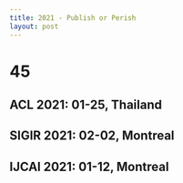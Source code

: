 ```yaml
---
title: 2021 - Publish or Perish
layout: post
---
```

# 45
## **ACL 2021**: 01-25, Thailand
## **SIGIR 2021**: 02-02, Montreal
## **IJCAI 2021**: 01-12, Montreal

